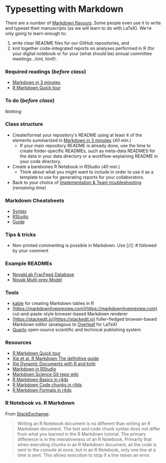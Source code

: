 # Typesetting with Markdown

There are a number of [Markdown flavours](https://en.wikipedia.org/wiki/Markdown).  Some people even use it to write and typeset their manuscripts (as we will learn to do with LaTeX).  We're only going to learn enough to:
1) write clear README files for our GitHub repositories, and
2) knit together code-integrated reports on analyses performed in R (for your digital notebook or for your (what should be) annual committee meetings..._hint, hint_!).

### Required readings (_before class_)
- [Markdown in 3 minutes](https://github.com/scholmd/scholmd/wiki/Learn-markdown-in-3-minutes)
- [R Markdown Quick tour](https://rmarkdown.rstudio.com/authoring_quick_tour.html)


### To do (_before class_)
_Nothing_

### Class structure
- Create/format your repository's README using at least 4 of the elements summarized in [Markdown in 3 minutes](https://github.com/scholmd/scholmd/wiki/Learn-markdown-in-3-minutes) (_40 min._) 
  - If your main repository README is already done, use the time to create folder-specific READMEs, such as meta-data READMES for the data in your data directory or a workflow-explaining README in your code directory.
- Create a barebones R Notebook in RStudio (_40 min._)
  - Think about what you might want to include in order to use it as a template to use for generating reports for your collaborators.
- Back to your choice of [Implementation & Team troubleshooting](../Implementation/README.md) (_remaining time_)


### Markdown Cheatsheets
- [Syntax](./reference/markdown-cheatsheet-online.pdf)
- [RStudio](./reference/rmarkdown-cheatsheet-2.0.pdf)
- [Guide](./reference/rmarkdown-reference.pdf)

### Tips \& tricks
- Non-printed commenting is possible in Markdown.  Use [//]: # followed by your comment

### Example READMEs
- [NovakLab FracFeed Database](https://github.com/marknovak/FracFeed_DB)
- [Novak Multi-prey Model](https://github.com/marknovak/FR_n-prey-at-a-time)

### Tools
- [kable](https://cran.r-project.org/web/packages/kableExtra/vignettes/awesome_table_in_html.html) for creating Markdown tables in R
- [https://markdownlivepreview.com](https://markdownlivepreview.com) cut-and-paste-style browser-based Markdown renderer
- [https://stackedit.io](https://stackedit.io) fuller-fledged browser-based Markdown editor (analagous to [Overleaf](https://www.overleaf.com) for LaTeX)
- [Quarto](https://quarto.org) open-source scientific and technical publishing system

### Resources
- [R Markdown Quick tour](https://rmarkdown.rstudio.com/authoring_quick_tour.html)
- [Xie et al. R Markdown The definitive guide](https://bookdown.org/yihui/rmarkdown/)
- [Xie Dynamic Documents with R and knitr](https://yihui.org/knitr/)
- [Markdown in RStudio](https://rmarkdown.rstudio.com)
- [Markdown Science Git repo wiki](https://github.com/scholmd/scholmd/wiki)
- [R Markdown Basics in r4ds](https://r4ds.had.co.nz/r-markdown.html#r-markdown-basics)
- [R Markdown Code chunks in r4ds](https://r4ds.had.co.nz/r-markdown.html#code-chunks)
- [R Markdown Formats in r4ds](https://r4ds.had.co.nz/r-markdown-formats.html)

### R Notebook vs. R Markdown
From [StackExchange](https://stackoverflow.com/questions/43820483/difference-between-r-markdown-and-r-notebook):
>Writing an R Notebook document is no different than writing an R Markdown document. The text and code chunk syntax does not differ from what you learned in the R Markdown tutorial. The primary difference is in the interativeness of an R Notebook. Primarily that when executing chunks in an R Markdown document, all the code is sent to the console at once, but in an R Notebook, only one line at a time is sent. This allows execution to stop if a line raises an error.